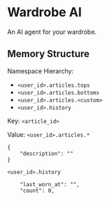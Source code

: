 # Wardrobe AI

An AI agent for your wardrobe.

## Memory Structure

Namespace Hierarchy: 
- `<user_id>.articles.tops`
- `<user_id>.articles.bottoms`
- `<user_id>.articles.<custom>`
- `<user_id>.history`

Key: `<article_id>`

Value:
`<user_id>.articles.*`
```
{
    "description": ""
}
```

`<user_id>.history`
```
    "last_worn_at": "",
    "count": 0,
```
